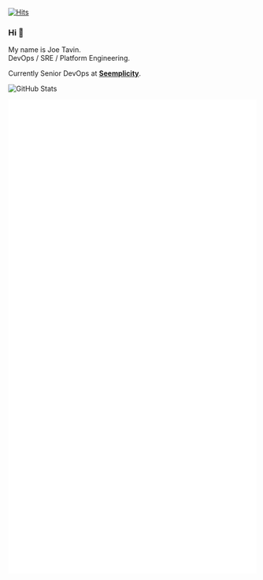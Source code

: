 [![Hits](https://hits.seeyoufarm.com/api/count/incr/badge.svg?url=https%3A%2F%2Fgithub.com%2FJ00MZ&count_bg=%2379C83D&title_bg=%23555555&icon=gnubash.svg&icon_color=%23E7E7E7&title=visitors&edge_flat=false)](https://hits.seeyoufarm.com)
### Hi 👋

My name is Joe Tavin.  
DevOps / SRE / Platform Engineering.

Currently Senior DevOps at [**Seemplicity**](https://www.seemplicity.io/).

![GitHub Stats](https://github-readme-stats-j00mz.vercel.app/api?username=J00MZ&show_icons=true&count_private=true&theme=aura&hide=contribs)

![Metrics](https://raw.githubusercontent.com/J00MZ/J00MZ/main/gh-metrics.svg)
